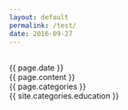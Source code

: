 ```yaml
---
layout: default
permalink: /test/
date: 2016-09-27
---
```


<br>
{{ page.date }}
<br>
{{ page.content }}
<br>
{{ page.categories }}
<br>
{{ site.categories.education }}

